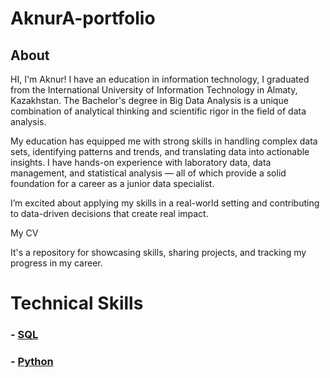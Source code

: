 # AknurA-portfolio
## About
HI, I'm Aknur! I have an education in information technology, I graduated from the International University of Information Technology in Almaty, Kazakhstan. The Bachelor's degree in Big Data Analysis is a unique combination of analytical thinking and scientific rigor in the field of data analysis.

My education has equipped me with strong skills in handling complex data sets, identifying patterns and trends, and translating data into actionable insights. I have hands-on experience with laboratory data, data management, and statistical analysis — all of which provide a solid foundation for a career as a junior data specialist.

I’m excited about applying my skills in a real-world setting and contributing to data-driven decisions that create real impact.

My CV

It's a repository for showcasing skills, sharing projects, and tracking my progress in my career.

# Technical Skills
### - [SQL](sql.md)
### - [Python](python.md)

